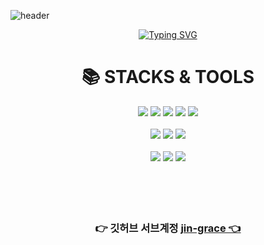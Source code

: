 <!--
### Hi there 👋

**graceyj/graceyj** is a ✨ _special_ ✨ repository because its `README.md` (this file) appears on your GitHub profile.

Here are some ideas to get you started:

- 🔭 I’m currently working on ...
- 🌱 I’m currently learning ...
- 👯 I’m looking to collaborate on ...
- 🤔 I’m looking for help with ...
- 💬 Ask me about ...
- 📫 How to reach me: ...
- 😄 Pronouns: ...
- ⚡ Fun fact: ...
-->

![header](https://capsule-render.vercel.app/api?type=waving&height=200&section=header&text=Grace%20YJ&fontColor=fff&fontSize=50)

<div align=center>
  <a href="https://git.io/typing-svg"><img src="https://readme-typing-svg.herokuapp.com?font=&weight=600&size=30&pause=800&color=A113F7&width=620&height=80&lines=%EC%95%88%EB%85%95%ED%95%98%EC%84%B8%EC%9A%94+%ED%94%84%EB%A1%A0%ED%8A%B8%EC%97%94%EB%93%9C%EB%A5%BC+%EA%BF%88%EA%BE%B8%EB%8A%94+%EC%9C%A0%EC%A7%84%EC%9E%85%EB%8B%88%EB%8B%A4." alt="Typing SVG" /></a>
</div>


<div align=center><h1>📚 STACKS & TOOLS</h1></div>

<div align=center> 
  <img src="https://img.shields.io/badge/html5-E34F26?style=for-the-badge&logo=html5&logoColor=white"> 
  <img src="https://img.shields.io/badge/css-1572B6?style=for-the-badge&logo=css3&logoColor=white">
  <img src="https://img.shields.io/badge/scss-CD6799?style=for-the-badge&logo=Sass&logoColor=white">
  <img src="https://img.shields.io/badge/javascript-F7DF1E?style=for-the-badge&logo=javascript&logoColor=black"> 
  <img src="https://img.shields.io/badge/jquery-0769AD?style=for-the-badge&logo=jquery&logoColor=white">
  <br><br>
  
  <img src="https://img.shields.io/badge/react-61DAFB?style=for-the-badge&logo=react&logoColor=black">
  <img src="https://img.shields.io/badge/mysql-4479A1?style=for-the-badge&logo=mysql&logoColor=white"> 
  <img src="https://img.shields.io/badge/node.js-339933?style=for-the-badge&logo=Node.js&logoColor=white">
  <br><br>
  
  <img src="https://img.shields.io/badge/bootstrap-7952B3?style=for-the-badge&logo=bootstrap&logoColor=white">
  <img src="https://img.shields.io/badge/github-181717?style=for-the-badge&logo=github&logoColor=white">
  <img src="https://img.shields.io/badge/figma-F24E1E?style=for-the-badge&logo=figma&logoColor=white"> 
  <br><br>
</div>
<br><br><br>
<h3 align="center"> 👉 깃허브 서브계정 <a href="https://github.com/jin-grace">jin-grace 👈</h3>
